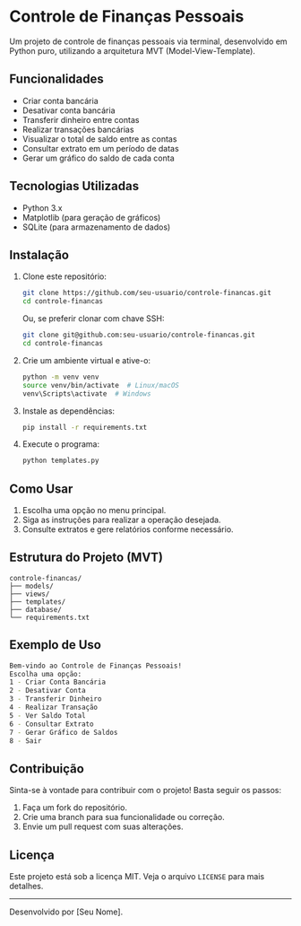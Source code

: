 # Controle de Finanças Pessoais

Um projeto de controle de finanças pessoais via terminal, desenvolvido em Python puro, utilizando a arquitetura MVT (Model-View-Template).

## Funcionalidades

- Criar conta bancária
- Desativar conta bancária
- Transferir dinheiro entre contas
- Realizar transações bancárias
- Visualizar o total de saldo entre as contas
- Consultar extrato em um período de datas
- Gerar um gráfico do saldo de cada conta

## Tecnologias Utilizadas

- Python 3.x
- Matplotlib (para geração de gráficos)
- SQLite (para armazenamento de dados)

## Instalação

1. Clone este repositório:
   ```sh
   git clone https://github.com/seu-usuario/controle-financas.git
   cd controle-financas
   ```
   Ou, se preferir clonar com chave SSH:
   ```sh
   git clone git@github.com:seu-usuario/controle-financas.git
   cd controle-financas
   ```
3. Crie um ambiente virtual e ative-o:
   ```sh
   python -m venv venv
   source venv/bin/activate  # Linux/macOS
   venv\Scripts\activate  # Windows
   ```
4. Instale as dependências:
   ```sh
   pip install -r requirements.txt
   ```
5. Execute o programa:
   ```sh
   python templates.py
   ```

## Como Usar

1. Escolha uma opção no menu principal.
2. Siga as instruções para realizar a operação desejada.
3. Consulte extratos e gere relatórios conforme necessário.

## Estrutura do Projeto (MVT)

```
controle-financas/
├── models/     
├── views/  
├── templates/
├── database/
└── requirements.txt
```

## Exemplo de Uso

```sh
Bem-vindo ao Controle de Finanças Pessoais!
Escolha uma opção:
1 - Criar Conta Bancária
2 - Desativar Conta
3 - Transferir Dinheiro
4 - Realizar Transação
5 - Ver Saldo Total
6 - Consultar Extrato
7 - Gerar Gráfico de Saldos
8 - Sair
```

## Contribuição

Sinta-se à vontade para contribuir com o projeto! Basta seguir os passos:

1. Faça um fork do repositório.
2. Crie uma branch para sua funcionalidade ou correção.
3. Envie um pull request com suas alterações.

## Licença

Este projeto está sob a licença MIT. Veja o arquivo `LICENSE` para mais detalhes.

---

Desenvolvido por [Seu Nome].

